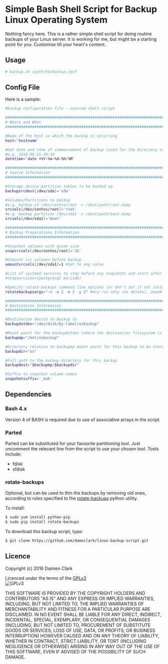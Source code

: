# Simple Bash Shell Script for Backup Linux Operating System

Nothing fancy here.  This is a rather simple shell script for doing routine backups of your Linux server.  It is working for me, but might be a starting point for you. Customise till your heart's content.

## Usage

```bash
# backup.sh /path/to/backup.conf
```

## Config File

Here is a sample:

```bash
#backup configuration file - sourced shell script

###############################################################################
# Where and When
###############################################################################

#Name of the host in which the backup is occurring
host=`hostname`

#Get date and time of commencement of backup (used for the directory name where the backup will be located)
#e.g. 2016-05-21-20:10
datetime=`date +%Y-%m-%d-%H:%M`

###############################################################################
# Source Information
###############################################################################

#Storage device partition tables to be backed up
backupsrcdevs[/dev/sda]='sda'

#Volumes/Partitions to backup
#e.g. backup LV /dev/centos/root -> /dest/path/root.dump
srcvols[/dev/centos/root]='root'
#e.g. backup partition /dev/sda1 -> /dest/path/boot.dump
srcvols[/dev/sda1]='boot'

###############################################################################
# Backup Preparations Information
###############################################################################

#Snapshot volumes with given size
snapsrcvols[/dev/centos/root]='2G'

#Unmount src volumes before backup
umountsrcvols[/dev/sda1]=1 #Set to any value

#List of systemd services to stop before any snapshots and start after
#stopservices=(postgresql mariadb)

#Specify rotate-backups command line options (or don't set if not installed)
rotatebackupsargs="-n -w 2 -m 2 -y 2" #dry-run only (no delete), 2weeklys, 2monthlys, 2yearlys

###############################################################################
# Destination Information
###############################################################################

#Destination device to backup to
backupdstdev="/dev/disk/by-label/osbackup"

#Mount point for the backupdstdev (where the destination filesystem is mounted)
backupmp="/mnt/osbackup"

#Directory relative to backupmp mount point for this backup to be stored
backupdir="os"

#Full path to the backup directory for this backup
backupdest="$backupmp/$backupdir"

#Suffix to snapshot volume names
snapshotsuffix='_bak'


```

## Dependencies

### Bash 4.x

Version 4 of BASH is required due to use of associative arrays in the script.

### Parted

Parted can be substituted for your favourite partitioning tool.  Just uncomment the relevant line from the script to use your chosen tool.  Tools include:
* fdisk
* sfdisk

### rotate-backups

Optional, but can be used to *thin* the backups by removing old ones, according to rules specified to the [rotate-backups](https://pypi.python.org/pypi/rotate-backups) python utility.

To install:

```bash
$ sudo yum install python-pip
$ sudo pip install rotate-backups
```
  To download this backup script, type:
  
```bash
$ git clone https://github.com/damoclark/linux-backup-script.git
```

## Licence 
Copyright (c) 2016 Damien Clark<br/>

Licenced under the terms of the [GPLv3](https://www.gnu.org/licenses/gpl.txt)<br/>
![GPLv3](https://www.gnu.org/graphics/gplv3-127x51.png "GPLv3")

THIS SOFTWARE IS PROVIDED BY THE COPYRIGHT HOLDERS AND CONTRIBUTORS "AS IS" AND ANY EXPRESS OR IMPLIED WARRANTIES, INCLUDING, BUT NOT LIMITED TO, THE IMPLIED WARRANTIES OF MERCHANTABILITY AND FITNESS FOR A PARTICULAR PURPOSE ARE DISCLAIMED. IN NO EVENT SHALL <COPYRIGHT HOLDER> BE LIABLE FOR ANY DIRECT, INDIRECT, INCIDENTAL, SPECIAL, EXEMPLARY, OR CONSEQUENTIAL DAMAGES (INCLUDING, BUT NOT LIMITED TO, PROCUREMENT OF SUBSTITUTE GOODS OR SERVICES; LOSS OF USE, DATA, OR PROFITS; OR BUSINESS INTERRUPTION) HOWEVER CAUSED AND ON ANY THEORY OF LIABILITY, WHETHER IN CONTRACT, STRICT LIABILITY, OR TORT (INCLUDING NEGLIGENCE OR OTHERWISE) ARISING IN ANY WAY OUT OF THE USE OF THIS SOFTWARE, EVEN IF ADVISED OF THE POSSIBILITY OF SUCH DAMAGE. 